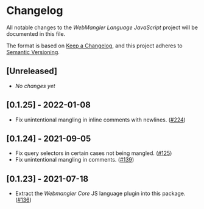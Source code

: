 # Changelog

All notable changes to the _WebMangler Language JavaScript_ project will be
documented in this file.

The format is based on [Keep a Changelog], and this project adheres to [Semantic
Versioning].

## [Unreleased]

- _No changes yet_

## [0.1.25] - 2022-01-08

- Fix unintentional mangling in inline comments with newlines. ([#224])

## [0.1.24] - 2021-09-05

- Fix query selectors in certain cases not being mangled. ([#125])
- Fix unintentional mangling in comments. ([#139])

## [0.1.23] - 2021-07-18

- Extract the _Webmangler Core_ JS language plugin into this package. ([#136])

[#125]: https://github.com/ericcornelissen/webmangler/pull/125
[#136]: https://github.com/ericcornelissen/webmangler/pull/136
[#139]: https://github.com/ericcornelissen/webmangler/pull/139
[#224]: https://github.com/ericcornelissen/webmangler/pull/224
[keep a changelog]: https://keepachangelog.com/en/1.0.0/ "Keep a CHANGELOG"
[semantic versioning]: https://semver.org/spec/v2.0.0.html "Semantic versioning"
